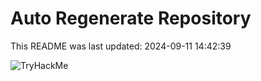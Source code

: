 # Auto Regenerate Repository

This README was last updated: 2024-09-11 14:42:39

 ![TryHackMe](https://tryhackme.com/badge/533634)